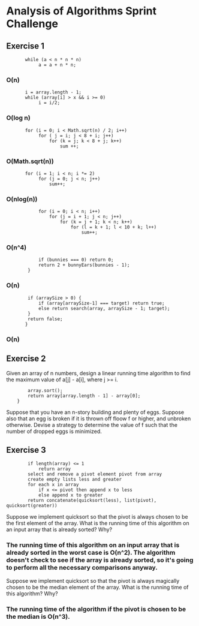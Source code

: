 # Analysis of Algorithms Sprint Challenge

## Exercise 1

```a) a = 0;
	   while (a < n * n * n)
	   		a = a + n * n;
```
### O(n)

```b) // input array is of length n
	   i = array.length - 1;
	   while (array[i] > x && i >= 0)
	   		i = i/2;
```
### O(log n)

```c) sum = 0;
	   for (i = 0; i < Math.sqrt(n) / 2; i++)
	   		for ( j = i; j < 8 + i; j++) 
	   			for (k = j; k < 8 + j; k++)
	   				sum ++;
```
### O(Math.sqrt(n))

```d) sum = 0;
	   for (i = 1; i < n; i *= 2)
	   		for (j = 0; j < n; j++)
	   			sum++;
```
### O(nlog(n))

```e) sum = 0;
			for (i = 0; i < n; i++)
				for (j = i + 1; j < n; j++)
					for (k = j + 1; k < n; k++)
						for (l = k + 1; l < 10 + k; l++)
							sum++;
```
### O(n^4)

```f) bunnyEars = function (bunnies) { // here bunnies === n
			if (bunnies === 0) return 0;
			return 2 + bunnyEars(bunnies - 1);
		}
```
### O(n)

```g) search = function (array, arraySize, target) { // here arraySize === n
		if (arraySize > 0) {
			if (array[arraySize-1] === target) return true;
			else return search(array, arraySize - 1; target);
		}
		return false;
	   }
```
### O(n)


## Exercise 2

Given an array of n numbers, design a linear running time algorithm to find the maximum value of 
a[j] - a[i], where j >= i.

```const maxDifference = (array) => {
		array.sort();
		return array[array.length - 1] - array[0];
	}
```

Suppose that you have an n-story building and plenty of eggs. Suppose also that an egg is broken if it
is thrown off floow f or higher, and unbroken otherwise. Devise a strategy to determine the value of f 
such that the number of dropped eggs is minimized.

## Exercise 3

```function quicksort(array)
		if length(array) <= 1
			return array
		select and remove a pivot element pivot from array
		create empty lists less and greater
		for each x in array
			if x <= pivot then append x to less
			else append x to greater
		return concatenate(quicksort(less), list(pivot), quicksort(greater))
```

Suppose we implement quicksort so that the pivot is always chosen to be the first element
of the array. What is the running time of this algorithm on an input array that is already
sorted? Why?

### The running time of this algorithm on an input array that is already sorted in the worst case is O(n^2). The algorithm doesn't check to see if the array is already sorted, so it's going to perform all the necessary comparisons anyway.

Suppose we implement quicksort so that the pivot is always magically chosen to be the median 
element of the array. What is the running time of this algorithm? Why?

### The running time of the algorithm if the pivot is chosen to be the median is O(n^3).
